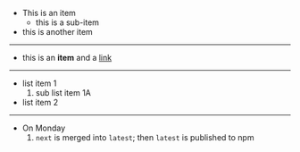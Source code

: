 * This is an item
  * this is a sub-item
* this is another item

***

* this is an **item** and a [link](http://example.com)

***

* list item 1
  1. sub list item 1A
* list item 2

***

* On Monday
  1. `next` is merged into `latest`; then `latest` is published to npm
